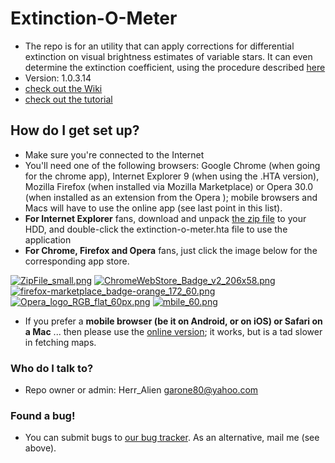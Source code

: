 # Extinction-O-Meter #
* The repo is for an utility that can apply corrections for differential extinction on visual brightness estimates of variable stars. It can even determine the extinction coefficient, using the procedure described [here](https://docs.google.com/document/d/18RcrzoP0-Xy8_-xsWbnwWAj2m1lAL5WrHUm5S-Neu7Y/edit?usp=sharing)
* Version: 1.0.3.14
* [check out the Wiki](https://bitbucket.org/herr_alien/extinction-o-meter/wiki/Home)
* [check out the tutorial](https://bitbucket.org/herr_alien/extinction-o-meter/wiki/Tutorial)

## How do I get set up? ##

* Make sure you're connected to the Internet
* You'll need one of the following browsers: Google Chrome (when going for the chrome app), Internet Explorer 9 (when using the .HTA version), Mozilla Firefox (when installed via Mozilla Marketplace) or Opera 30.0 (when installed as an extension from the Opera ); mobile browsers and Macs will have to use the online app (see last point in this list).
* **For Internet Explorer** fans, download and unpack [the zip file](https://bitbucket.org/herr_alien/extinction-o-meter/downloads/extinction-o-meter-HTA.zip) to your HDD, and double-click the extinction-o-meter.hta file to use the application
* **For Chrome, Firefox and Opera** fans, just click the image below for the corresponding app store.

[![ZipFile_small.png](https://bitbucket.org/repo/EqEnzq/images/1060774317-ZipFile_small.png)](https://bitbucket.org/herr_alien/extinction-o-meter/downloads/extinction-o-meter-HTA.zip)
[![ChromeWebStore_Badge_v2_206x58.png](https://bitbucket.org/repo/EqEnzq/images/3446287288-ChromeWebStore_Badge_v2_206x58.png)](https://chrome.google.com/webstore/detail/extinction-o-meter/baigpaagflhnakaihppjcphpjkmnpjll)
[![firefox-marketplace_badge-orange_172_60.png](https://bitbucket.org/repo/EqEnzq/images/3161810626-firefox-marketplace_badge-orange_172_60.png)](https://marketplace.firefox.com/app/extinction-o-meter/)
[![Opera_logo_RGB_flat_60px.png](https://bitbucket.org/repo/EqEnzq/images/2101883723-Opera_logo_RGB_flat_60px.png)](https://addons.opera.com/en/extensions/details/extinction-o-meter/)
[![mbile_60.png](https://bitbucket.org/repo/EqEnzq/images/1509077154-mbile_60.png)](https://extinction-o-meter.appspot.com)

* If you prefer a **mobile browser (be it on Android, or on iOS) or Safari on a Mac** ... then please use the [online version](https://extinction-o-meter.appspot.com/); it works, but is a tad slower in fetching maps.

### Who do I talk to? ###

* Repo owner or admin: Herr_Alien <garone80@yahoo.com>

### Found a bug! ###

* You can submit bugs to [our bug tracker](https://bitbucket.org/herr_alien/extinction-o-meter/issues?status=new&status=open). As an alternative, mail me (see above).